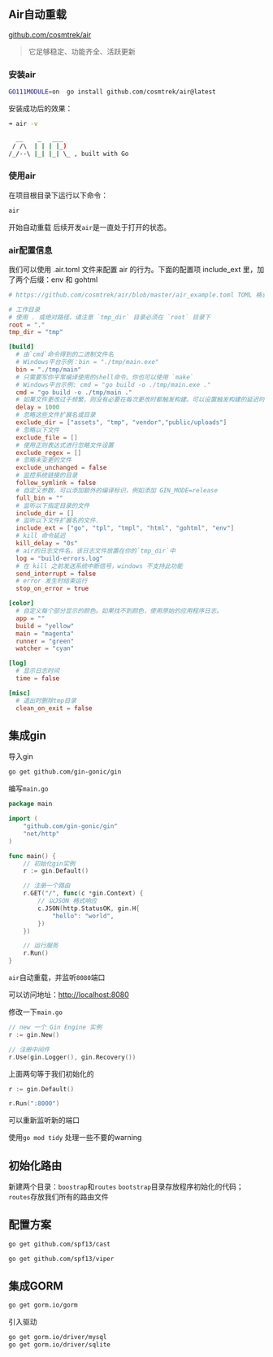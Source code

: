 ## Air自动重载
[github.com/cosmtrek/air]( github.com/cosmtrek/air )

>它足够稳定、功能齐全、活跃更新
> 

### 安装air
```bash
GO111MODULE=on  go install github.com/cosmtrek/air@latest
```

安装成功后的效果：
```bash
➜ air -v                         

  __    _   ___  
 / /\  | | | |_) 
/_/--\ |_| |_| \_ , built with Go 

```

### 使用air
在项目根目录下运行以下命令：
```bash
air
```
开始自动重载
后续开发`air`是一直处于打开的状态。

### air配置信息
我们可以使用 .air.toml 文件来配置 air 的行为。下面的配置项 include_ext 里，加了两个后缀：env 和 gohtml 
```toml
# https://github.com/cosmtrek/air/blob/master/air_example.toml TOML 格式的配置文件

# 工作目录
# 使用 . 或绝对路径，请注意 `tmp_dir` 目录必须在 `root` 目录下
root = "."
tmp_dir = "tmp"

[build]
  # 由`cmd`命令得到的二进制文件名
  # Windows平台示例：bin = "./tmp/main.exe"
  bin = "./tmp/main"
  # 只需要写你平常编译使用的shell命令。你也可以使用 `make`
  # Windows平台示例: cmd = "go build -o ./tmp/main.exe ."
  cmd = "go build -o ./tmp/main ."
  # 如果文件更改过于频繁，则没有必要在每次更改时都触发构建。可以设置触发构建的延迟时间
  delay = 1000
  # 忽略这些文件扩展名或目录
  exclude_dir = ["assets", "tmp", "vendor","public/uploads"]
  # 忽略以下文件
  exclude_file = []
  # 使用正则表达式进行忽略文件设置
  exclude_regex = []
  # 忽略未变更的文件
  exclude_unchanged = false
  # 监控系统链接的目录
  follow_symlink = false
  # 自定义参数，可以添加额外的编译标识，例如添加 GIN_MODE=release
  full_bin = ""
  # 监听以下指定目录的文件
  include_dir = []
  # 监听以下文件扩展名的文件.
  include_ext = ["go", "tpl", "tmpl", "html", "gohtml", "env"]
  # kill 命令延迟
  kill_delay = "0s"
  # air的日志文件名，该日志文件放置在你的`tmp_dir`中
  log = "build-errors.log"
  # 在 kill 之前发送系统中断信号，windows 不支持此功能
  send_interrupt = false
  # error 发生时结束运行
  stop_on_error = true

[color]
  # 自定义每个部分显示的颜色。如果找不到颜色，使用原始的应用程序日志。
  app = ""
  build = "yellow"
  main = "magenta"
  runner = "green"
  watcher = "cyan"

[log]
  # 显示日志时间
  time = false

[misc]
  # 退出时删除tmp目录
  clean_on_exit = false
```

## 集成gin

导入gin
```bash
go get github.com/gin-gonic/gin
```

编写`main.go`

```go
package main

import (
	"github.com/gin-gonic/gin"
	"net/http"
)

func main() {
	// 初始化gin实例
	r := gin.Default()

	// 注册一个路由
	r.GET("/", func(c *gin.Context) {
		// 以JSON 格式响应
		c.JSON(http.StatusOK, gin.H{
			"hello": "world",
		})
	})

	// 运行服务
	r.Run()
}

```

`air`自动重载，并监听`8080`端口

可以访问地址：[http://localhost:8080](http://localhost:8080)

修改一下`main.go`

```go
// new 一个 Gin Engine 实例
r := gin.New()

// 注册中间件
r.Use(gin.Logger(), gin.Recovery())
```
上面两句等于我们初始化的
```go
r := gin.Default()
```

```go
r.Run(":8000")
```
可以重新监听新的端口

使用`go mod tidy`
处理一些不要的warning

## 初始化路由
新建两个目录：`boostrap`和`routes`
`bootstrap`目录存放程序初始化的代码；`routes`存放我们所有的路由文件

## 配置方案
```bash
go get github.com/spf13/cast

go get github.com/spf13/viper
```

## 集成GORM
```bash
go get gorm.io/gorm
```

引入驱动
```bash
go get gorm.io/driver/mysql
go get gorm.io/driver/sqlite
```
